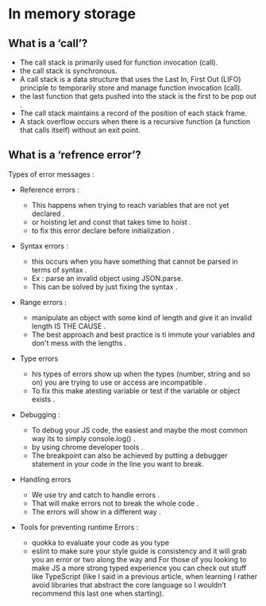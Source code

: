 # In memory storage

## What is a ‘call’?

* The call stack is primarily used for function invocation (call).
* the call stack is synchronous.
* A call stack is a data structure that uses the Last In, First Out (LIFO) principle to temporarily store and manage function invocation (call).
* the last function that gets pushed into the stack is the first to be pop out .
* The call stack maintains a record of the position of each stack frame.
* A stack overflow occurs when there is a recursive function (a function that calls itself) without an exit point.

## What is a ‘refrence error’?

Types of error messages :

* Reference errors :
  * This happens when trying to reach variables that are not yet declared .
  * or hoisting let and const that takes time to hoist .
  * to fix this error declare before initialization .

* Syntax errors :
  * this occurs when you have something that cannot be parsed in terms of syntax .
  * Ex : parse an invalid object using JSON.parse.
  * This can be solved by just fixing the syntax .

* Range errors :
  * manipulate an object with some kind of length and give it an invalid length IS THE CAUSE .
  * The best approach and best practice is ti immute your variables and don't mess with the lengths .
* Type errors
  * his types of errors show up when the types (number, string and so on) you are trying to use or access are incompatible .
  * To fix this make atesting variable or test if the variable or object exists .
* Debugging :
  * To debug your JS code, the easiest and maybe the most common way its to simply console.log() .
  * by using chrome developer tools .
  * The breakpoint can also be achieved by putting a debugger statement in your code in the line you want to break.
* Handling errors
  * We use try and catch to handle errors .
  * That will make errors not to break the whole code .
  * The errors will show in a different way .
* Tools for preventing runtime Errors :
  * quokka to evaluate your code as you type
  * eslint to make sure your style guide is consistency and it will grab you an error or two along the way and
For those of you looking to make JS a more strong typed experience you can check out stuff like TypeScript (like I said in a previous article, when learning I rather avoid libraries that abstract the core language so I wouldn’t recommend this last one when starting).


